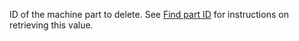 ID of the machine part to delete.
See [Find part ID](#find-part-id) for instructions on retrieving this value.
